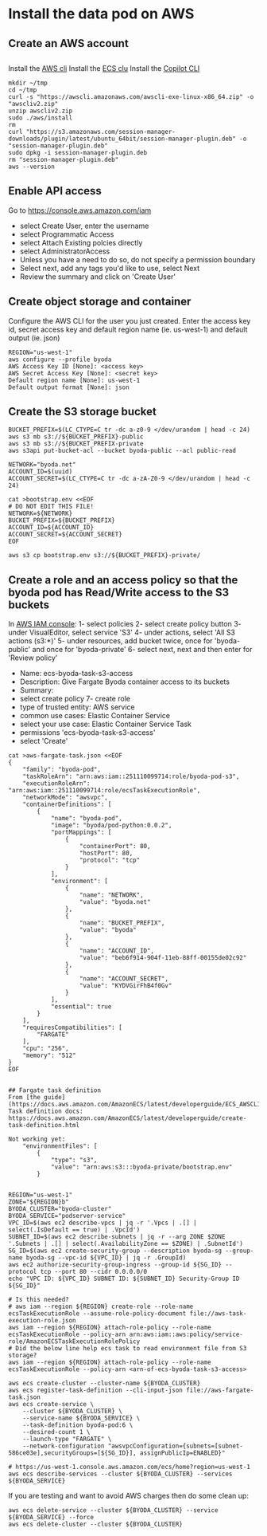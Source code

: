 # Install the data pod on AWS


## Create an AWS account

##
Install the [AWS cli](https://docs.aws.amazon.com/cli/latest/userguide/install-cliv2-linux.html#cliv2-linux-install)
Install the [ECS clu](https://docs.aws.amazon.com/AmazonECS/latest/developerguide/ECS_CLI_installation.html)
Install the [Copilot CLI](https://docs.aws.amazon.com/AmazonECS/latest/developerguide/AWS_Copilot.html)

```
mkdir ~/tmp
cd ~/tmp
curl -s "https://awscli.amazonaws.com/awscli-exe-linux-x86_64.zip" -o "awscliv2.zip"
unzip awscliv2.zip
sudo ./aws/install
rm
curl "https://s3.amazonaws.com/session-manager-downloads/plugin/latest/ubuntu_64bit/session-manager-plugin.deb" -o "session-manager-plugin.deb"
sudo dpkg -i session-manager-plugin.deb
rm "session-manager-plugin.deb"
aws --version
```

## Enable API access
Go to https://console.aws.amazon.com/iam
- select Create User, enter the username
- select Programmatic Access
- select Attach Existing polcies directly
- select AdministratorAccess
- Unless you have a need to do so, do not specify a permission boundary
- Select next, add any tags you'd like to use, select Next
- Review the summary and click on 'Create User'

## Create object storage and container
Configure the AWS CLI for the user you just created. Enter the access key id, secret access key and default region name (ie. us-west-1) and default output (ie. json)
```
REGION="us-west-1"
aws configure --profile byoda
AWS Access Key ID [None]: <access key>
AWS Secret Access Key [None]: <secret key>
Default region name [None]: us-west-1
Default output format [None]: json
```

## Create the S3 storage bucket
```
BUCKET_PREFIX=$(LC_CTYPE=C tr -dc a-z0-9 </dev/urandom | head -c 24)
aws s3 mb s3://${BUCKET_PREFIX}-public
aws s3 mb s3://${BUCKET_PREFIX-private
aws s3api put-bucket-acl --bucket byoda-public --acl public-read

NETWORK="byoda.net"
ACCOUNT_ID=$(uuid)
ACCOUNT_SECRET=$(LC_CTYPE=C tr -dc a-zA-Z0-9 </dev/urandom | head -c 24)

cat >bootstrap.env <<EOF
# DO NOT EDIT THIS FILE!
NETWORK=${NETWORK}
BUCKET_PREFIX=${BUCKET_PREFIX}
ACCOUNT_ID=${ACCOUNT_ID}
ACCOUNT_SECRET=${ACCOUNT_SECRET}
EOF

aws s3 cp bootstrap.env s3://${BUCKET_PREFIX}-private/
```

## Create a role and an access policy so that the byoda pod has Read/Write access to the S3 buckets
In [AWS IAM console](https://console.aws.amazon.com/iam/home#/policies):
1- select policies
2- select create policy button
3- under VisualEditor, select service 'S3'
4- under actions, select 'All S3 actions (s3:*)'
5- under resources, add bucket twice, once for 'byoda-public' and once for 'byoda-private'
6- select next, next and then enter for 'Review policy'
  - Name: ecs-byoda-task-s3-access
  - Description: Give Fargate Byoda container access to its buckets
  - Summary:
  - select create policy
7- create role
  - type of trusted entity: AWS service
  - common use cases: Elastic Container Service
  - select your use case: Elastic Container Service Task
  - permissions 'ecs-byoda-task-s3-access'
  - select 'Create'
```
cat >aws-fargate-task.json <<EOF
{
    "family": "byoda-pod",
    "taskRoleArn": "arn:aws:iam::251110099714:role/byoda-pod-s3",
    "executionRoleArn": "arn:aws:iam::251110099714:role/ecsTaskExecutionRole",
    "networkMode": "awsvpc",
    "containerDefinitions": [
        {
            "name": "byoda-pod",
            "image": "byoda/pod-python:0.0.2",
            "portMappings": [
                {
                    "containerPort": 80,
                    "hostPort": 80,
                    "protocol": "tcp"
                }
            ],
            "environment": [
                {
                    "name": "NETWORK",
                    "value": "byoda.net"
                },
                {
                    "name": "BUCKET_PREFIX",
                    "value": "byoda"
                },
                {
                    "name": "ACCOUNT_ID",
                    "value": "beb6f914-904f-11eb-88ff-00155de02c92"
                },
                {
                    "name": "ACCOUNT_SECRET",
                    "value": "KYDVGirFhB4f0Gv"
                }
            ],
            "essential": true
        }
    ],
    "requiresCompatibilities": [
        "FARGATE"
    ],
    "cpu": "256",
    "memory": "512"
}
EOF


## Fargate task definition
From [the guide](https://docs.aws.amazon.com/AmazonECS/latest/developerguide/ECS_AWSCLI_Fargate.html):
Task definition docs: https://docs.aws.amazon.com/AmazonECS/latest/developerguide/create-task-definition.html

Not working yet:
    "environmentFiles": [
        {
            "type": "s3",
            "value": "arn:aws:s3:::byoda-private/bootstrap.env"
        }


REGION="us-west-1"
ZONE="${REGION}b"
BYODA_CLUSTER="byoda-cluster"
BYODA_SERVICE="podserver-service"
VPC_ID=$(aws ec2 describe-vpcs | jq -r '.Vpcs | .[] | select(.IsDefault == true) | .VpcId')
SUBNET_ID=$(aws ec2 describe-subnets | jq -r --arg ZONE $ZONE '.Subnets | .[] | select(.AvailabilityZone == $ZONE) | .SubnetId')
SG_ID=$(aws ec2 create-security-group --description byoda-sg --group-name byoda-sg --vpc-id ${VPC_ID} | jq -r .GroupId)
aws ec2 authorize-security-group-ingress --group-id ${SG_ID} --protocol tcp --port 80 --cidr 0.0.0.0/0
echo "VPC ID: ${VPC_ID} SUBNET ID: ${SUBNET_ID} Security-Group ID ${SG_ID}"

# Is this needed?
# aws iam --region ${REGION} create-role --role-name ecsTaskExecutionRole --assume-role-policy-document file://aws-task-execution-role.json
aws iam --region ${REGION} attach-role-policy --role-name ecsTaskExecutionRole --policy-arn arn:aws:iam::aws:policy/service-role/AmazonECSTaskExecutionRolePolicy
# Did the below line help ecs task to read environment file from S3 storage?
aws iam --region ${REGION} attach-role-policy --role-name ecsTaskExecutionRole --policy-arn <arn-of-ecs-byoda-task-s3-access>

aws ecs create-cluster --cluster-name ${BYODA_CLUSTER}
aws ecs register-task-definition --cli-input-json file://aws-fargate-task.json
aws ecs create-service \
    --cluster ${BYODA_CLUSTER} \
    --service-name ${BYODA_SERVICE} \
    --task-definition byoda-pod:6 \
    --desired-count 1 \
    --launch-type "FARGATE" \
    --network-configuration "awsvpcConfiguration={subnets=[subnet-586ce03e],securityGroups=[${SG_ID}], assignPublicIp=ENABLED}"

# https://us-west-1.console.aws.amazon.com/ecs/home?region=us-west-1
aws ecs describe-services --cluster ${BYODA_CLUSTER} --services ${BYODA_SERVICE}
```

If you are testing and want to avoid AWS charges then do some clean up:
```
aws ecs delete-service --cluster ${BYODA_CLUSTER} --service ${BYODA_SERVICE} --force
aws ecs delete-cluster --cluster ${BYODA_CLUSTER}
